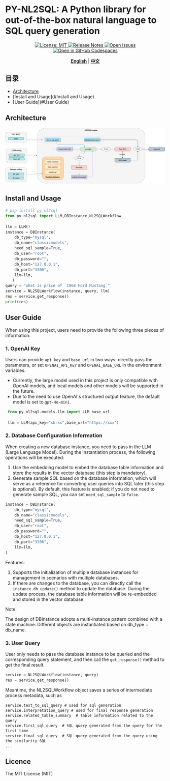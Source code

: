 # PY-NL2SQL: A Python library for out-of-the-box natural language to SQL query generation


<div align="center">
  <p>
    <a href="https://opensource.org/licenses/MIT">
      <img alt="License: MIT" src="https://img.shields.io/badge/License-MIT-yellow.svg" />
    </a>
     <a href="https://github.com/pillarliang/py-nl2sql/releases">
      <img alt="Release Notes" src="https://img.shields.io/github/release/pillarliang/py-nl2sql" />
    </a>
    <a href="https://github.com/eosphoros-ai/DB-GPT/issues">
      <img alt="Open Issues" src="https://img.shields.io/github/issues-raw/pillarliang/py-nl2sql" />
    </a>
    <a href="https://codespaces.new/pillarliang/py-nl2sql">
      <img alt="Open in GitHub Codespaces" src="https://github.com/codespaces/badge.svg" />
    </a>
  </p>

[**English**](README_EN.md) | [**中文**](README.md)
</div>


## 目录
- [Architecture](#Architecture)
- [Install and Usage](#Install and Usage)
- [User Guide](#User Guide)

## Architecture

<p align="center">
  <img src="./assets/nl2sql_structure.png" width="800px" />
</p>


## Install and Usage
```python
# pip install py_nl2sql  
from py_nl2sql import LLM,DBInstance,NL2SQLWorkflow

llm = LLM() 
instance = DBInstance(
    db_type="mysql",     
    db_name="classicmodels",     
    need_sql_sample=True,     
    db_user="root",     
    db_password="",     
    db_host="127.0.0.1",     
    db_port="3306",     
    llm=llm, 
   )  
query = "what is price of `1968 Ford Mustang`" 
service = NL2SQLWorkflow(instance, query, llm)
res = service.get_response() 
print(res)
```
## User Guide
When using this project, users need to provide the following three pieces of information:
### 1. OpenAI Key

Users can provide `api_key` and `base_url` in two ways: directly pass the parameters, or set `OPENAI_API_KEY` and `OPENAI_BASE_URL` in the environment variables.

- Currently, the large model used in this project is only compatible with OpenAI models, and local models and other models will be supported in the future.
- Due to the need to use OpenAI's structured output feature, the default model is set to `gpt-4o-mini`.
 ```python
  from py_nl2sql.models.llm import LLM base_url
  
  llm = LLM(api_key="sk-xx",base_url="https://xxx")
 ```

### 2. Database Configuration Information

When creating a new database instance, you need to pass in the LLM (Large Language Model). During the instantiation process, the following operations will be executed:

1. Use the embedding model to embed the database table information and store the results in the vector database (this step is mandatory).
2. Generate sample SQL based on the database information, which will serve as a reference for converting user queries into SQL later (this step is optional). By default, this feature is enabled; if you do not need to generate sample SQL, you can set `need_sql_sample` to `False`.

 ```python
 instance = DBInstance(
     db_type="mysql",
     db_name="classicmodels",
     need_sql_sample=True,
     db_user="root",
     db_password="",
     db_host="127.0.0.1",
     db_port="3306",
     llm=llm,
 )
 ```

Features:

1. Supports the initialization of multiple database instances for management in scenarios with multiple databases.
2. If there are changes to the database, you can directly call the `instance.db_update()` method to update the database. During the update process, the database table information will be re-embedded and stored in the vector database.

Note:

The design of DBInstance adopts a multi-instance pattern combined with a state machine. Different objects are instantiated based on db_type + db_name.


### 3. User Query

User only needs to pass the database instance to be queried and the corresponding query statement, and then call the `get_response()` method to get the final result.

```python
service = NL2SQLWorkflow(instance, query) 
res = service.get_response()
```

Meantime, the NL2SQLWorkflow object saves a series of intermediate process metadata, such as
```
service.text_to_sql_query # used for sql generation
service.interpretation_query # used for final response generation
service.related_table_summary  # Table information related to the query
service.first_sql_query  # SQL query generated from the query for the first time
service.final_sql_query  # SQL query generated from the query using the similarity SQL
...
```

## Licence

The MIT License (MIT)
